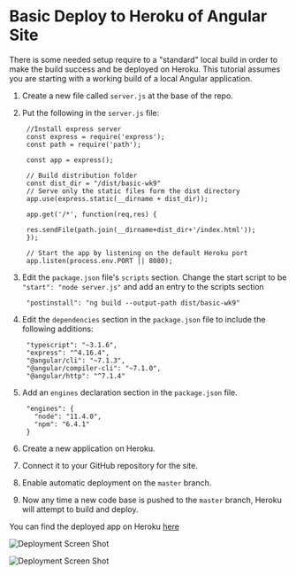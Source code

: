 # Basic Deploy to Heroku of Angular Site
There is some needed setup require to a "standard" local build in order to make the build success and be deployed on Heroku. This tutorial assumes you are starting with a working build of a local Angular application.
1. Create a new file called `server.js` at the base of the repo.
2. Put the following in the `server.js` file:
        
        //Install express server
        const express = require('express');
        const path = require('path');

        const app = express();

        // Build distribution folder
        const dist_dir = "/dist/basic-wk9"
        // Serve only the static files form the dist directory
        app.use(express.static(__dirname + dist_dir));

        app.get('/*', function(req,res) {
            
        res.sendFile(path.join(__dirname+dist_dir+'/index.html'));
        });

        // Start the app by listening on the default Heroku port
        app.listen(process.env.PORT || 8080);
3. Edit the `package.json` file's `scripts` section. Change the start script to be `"start": "node server.js"` and add an entry to the scripts section 

        "postinstall": "ng build --output-path dist/basic-wk9"

4. Edit the `dependencies` section in the `package.json` file to include the following additions:

        "typescript": "~3.1.6",
        "express": "^4.16.4", 
        "@angular/cli": "~7.1.3",
        "@angular/compiler-cli": "~7.1.0",
        "@angular/http": "^7.1.4"

5. Add an `engines` declaration section in the `package.json` file.

        "engines": {
          "node": "11.4.0",
          "npm": "6.4.1"
        }

6. Create a new application on Heroku.
7. Connect it to your GitHub repository for the site.
8. Enable automatic deployment on the `master` branch.
9. Now any time a new code base is pushed to the `master` branch, Heroku will attempt to build and deploy.

You can find the deployed app on Heroku [here](https://tts-devops-bnn-wk09.herokuapp.com/)

![Deployment Screen Shot](../07_Deploy_ScreenShot.png)

![Deployment Screen Shot](../07_Deploy_ScreenShot2.png)